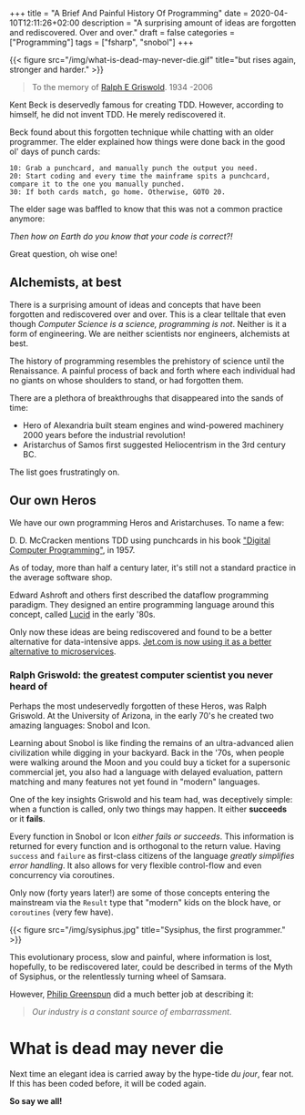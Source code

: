 +++
title = "A Brief And Painful History Of Programming"
date = 2020-04-10T12:11:26+02:00
description = "A surprising amount of ideas are forgotten and rediscovered. Over and over."
draft = false
categories = ["Programming"]
tags = ["fsharp", "snobol"]
+++

{{< figure src="/img/what-is-dead-may-never-die.gif" title="but rises again, stronger and harder." >}}


> To the memory of [Ralph E Griswold](https://ralphgriswold.com/). 1934 -2006

Kent Beck is deservedly famous for creating TDD. However, according to himself, he did not invent TDD. He merely rediscovered it. 

Beck found about this forgotten technique while chatting with an older programmer. The elder explained how things were done back in the good ol' days of punch cards: 

```
10: Grab a punchcard, and manually punch the output you need.
20: Start coding and every time the mainframe spits a punchcard, compare it to the one you manually punched.
30: If both cards match, go home. Otherwise, GOTO 20.
```

The elder sage was baffled to know that this was not a common practice anymore: 

*Then how on Earth do you know that your code is correct?!*

Great question, oh wise one!

## Alchemists, at best

There is a surprising amount of ideas and concepts that have been forgotten and rediscovered over and over. This is a clear telltale that even though *Computer Science is a science, programming is not*. Neither is it a form of engineering. We are neither scientists nor engineers, alchemists at best.

The history of programming resembles the prehistory of science until the Renaissance. A painful process of back and forth where each individual had no giants on whose shoulders to stand, or had forgotten them.

There are a plethora of  breakthroughs that disappeared into the sands of time:

* Hero of Alexandria built steam engines and wind-powered machinery 2000 years before the industrial revolution!
* Aristarchus of Samos first suggested Heliocentrism in the 3rd century BC. 

The list goes frustratingly on.

## Our own Heros

We have our own programming Heros and Aristarchuses. To name a few:

D. D. McCracken mentions TDD using punchcards in his book ["Digital Computer Programming"](https://www.amazon.com/Digital-Computer-Programming-Daniel-McCracken/dp/047158245X/ref=sr_1_1?dchild=1&keywords=Digital+Computer+Programming+mccracken&qid=1586514254&sr=8-1), in 1957.

As of today, more than half a century later, it's still not a standard practice in the average software shop. 

Edward Ashroft and others first described the dataflow programming paradigm. They designed an entire programming language around this concept, called [Lucid](https://en.wikipedia.org/wiki/Lucid_(programming_language)) in the early '80s.

Only now these ideas are being rediscovered and found to be a better alternative for data-intensive apps. [Jet.com is now using it as a better alternative to microservices](https://medium.com/jettech/microservices-to-workflows-expressing-business-flows-using-an-f-dsl-d2e74e6d6d5e).

### Ralph Griswold: the greatest computer scientist you never heard of

Perhaps the most undeservedly forgotten of these Heros, was Ralph Griswold. At the University of Arizona, in the early 70's he created two amazing languages: Snobol and Icon.

Learning about Snobol is like finding the remains of an ultra-advanced alien civilization while digging in your backyard. Back in the '70s, when people were walking around the Moon and you could buy a ticket for a supersonic commercial jet, you also had a language with delayed evaluation, pattern matching and many features not yet found in "modern" languages.

One of the key insights Griswold and his team had, was deceptively simple: when a function is called, only two things may happen. It either **succeeds** or it **fails**.

Every function in Snobol or Icon *either fails or succeeds*. This information is returned for every function and is orthogonal to the return value. Having `success` and `failure` as first-class citizens of the language *greatly simplifies error handling*. It also allows for very flexible control-flow and even concurrency via coroutines.

Only now (forty years later!) are some of those concepts entering the mainstream via the `Result` type that "modern" kids on the block have, or `coroutines` (very few have).

{{< figure src="/img/sysiphus.jpg" title="Sysiphus, the first programmer." >}}

This evolutionary process, slow and painful, where information is lost, hopefully, to be rediscovered later, could be described in terms of the Myth of Sysiphus, or the relentlessly turning wheel of Samsara. 

However, [Philip Greenspun](http://philip.greenspun.com/) did a much better job at describing it: 

> *Our industry is a constant source of embarrassment*.

# What is dead may never die

Next time an elegant idea is carried away by the hype-tide *du jour*, fear not. If this has been coded before, it will be coded again. 

**So say we all!**





